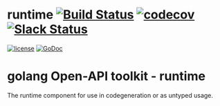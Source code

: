 # runtime [![Build Status](https://travis-ci.org/go-openapi/runtime.svg?branch=client-context)](https://travis-ci.org/go-openapi/runtime) [![codecov](https://codecov.io/gh/go-openapi/runtime/branch/master/graph/badge.svg)](https://codecov.io/gh/go-openapi/runtime) [![Slack Status](https://slackin.goswagger.io/badge.svg)](https://slackin.goswagger.io)

[![license](http://img.shields.io/badge/license-Apache%20v2-orange.svg)](https://raw.githubusercontent.com/go-openapi/runtime/master/LICENSE) [![GoDoc](https://godoc.org/github.com/vkumbhar94/runtime?status.svg)](http://godoc.org/github.com/vkumbhar94/runtime)

# golang Open-API toolkit - runtime

The runtime component for use in codegeneration or as untyped usage.

